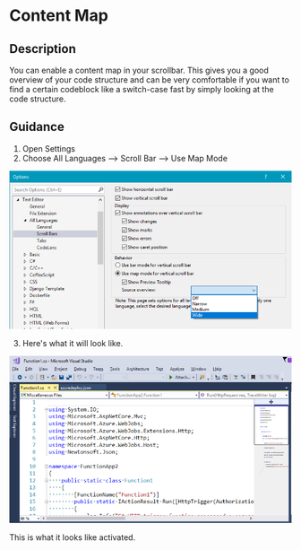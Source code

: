 
# Content Map
## Description
You can enable a content map in your scrollbar. This gives you a good overview of your code structure and can be very comfortable if you want to find a certain codeblock like a switch-case fast by simply looking at the code structure.

## Guidance
1. Open Settings
2. Choose All Languages --> Scroll Bar --> Use Map Mode

![Map](../ContentMap/images/mapmode.png)

3. Here's what it will look like.

![Map](../ContentMap/images/widebar.png)

This is what it looks like activated.
